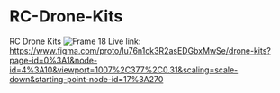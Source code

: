 # RC-Drone-Kits
RC Drone Kits
![Frame 18](https://user-images.githubusercontent.com/79252220/189132022-238b3198-1015-462d-becc-92370c027954.png)
 Live link: https://www.figma.com/proto/lu76n1ck3R2asEDGbxMwSe/drone-kits?page-id=0%3A1&node-id=4%3A10&viewport=1007%2C377%2C0.31&scaling=scale-down&starting-point-node-id=17%3A270

